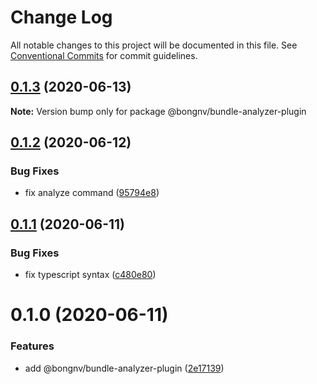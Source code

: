 # Change Log

All notable changes to this project will be documented in this file.
See [Conventional Commits](https://conventionalcommits.org) for commit guidelines.

## [0.1.3](https://github.com/bongnv/vuestatic/compare/@bongnv/bundle-analyzer-plugin@0.1.2...@bongnv/bundle-analyzer-plugin@0.1.3) (2020-06-13)

**Note:** Version bump only for package @bongnv/bundle-analyzer-plugin





## [0.1.2](https://github.com/bongnv/vuestatic/compare/@bongnv/bundle-analyzer-plugin@0.1.1...@bongnv/bundle-analyzer-plugin@0.1.2) (2020-06-12)


### Bug Fixes

* fix analyze command ([95794e8](https://github.com/bongnv/vuestatic/commit/95794e823b5251cf4986df39398f129b199f40cc))





## [0.1.1](https://github.com/bongnv/vuestatic/compare/@bongnv/bundle-analyzer-plugin@0.1.0...@bongnv/bundle-analyzer-plugin@0.1.1) (2020-06-11)


### Bug Fixes

* fix typescript syntax ([c480e80](https://github.com/bongnv/vuestatic/commit/c480e8001fb6588d06dc7dd0cfed589200fbf789))





# 0.1.0 (2020-06-11)


### Features

* add @bongnv/bundle-analyzer-plugin ([2e17139](https://github.com/bongnv/vuestatic/commit/2e17139823ac7a2110e066a6d3fbfa1451bffcc6))

